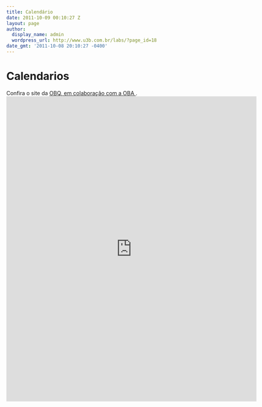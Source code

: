 ```yaml
---
title: Calendário
date: 2011-10-09 00:10:27 Z
layout: page
author:
  display_name: admin
  wordpress_url: http://www.u3b.com.br/labs/?page_id=18
date_gmt: '2011-10-08 20:10:27 -0400'
---
```


<h1 class="page-heading">Calendarios</h1>
Confira o site da  <a href="https://www.obquimica.org/calendario/index/olimpiadas-cientificas-nacionais-mantido-pela-obq-em-parceria-com-a-oba/">OBQ, em colaboração com a OBA </a>.

<iframe src="https://www.obquimica.org/calendario/index/olimpiadas-cientificas-nacionais-mantido-pela-obq-em-parceria-com-a-oba/" sandbox="allow-forms" style=" border-width:0 " width="130%" height="800" frameborder="0" ></iframe>
<!--
<iframe src="https://calendar.google.com/calendar/embed?height=600&amp;wkst=1&amp;bgcolor=%23FFFFFF&amp;src=5hu5pdv8ejqnpfe3hrcj41b9gc%40group.calendar.google.com&amp;color=%232F6309&amp;ctz=America%2FSao_Paulo" style=" border-width:0 " width="100%" height="600" frameborder="0" scrolling="no"></iframe>
-->


 
---
